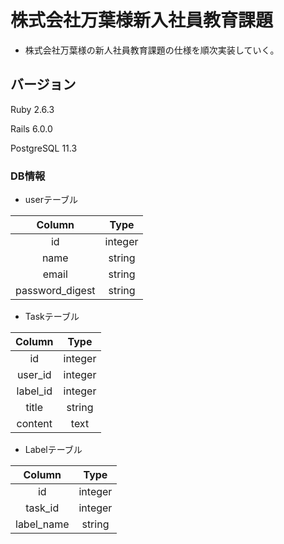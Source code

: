 # 株式会社万葉様新入社員教育課題

* 株式会社万葉様の新人社員教育課題の仕様を順次実装していく。

## バージョン
Ruby 2.6.3

Rails 6.0.0

PostgreSQL 11.3

### DB情報

* userテーブル

| Column | Type |
|:----:|:----:| 
| id | integer |
| name | string |
| email | string |
|password_digest | string|

* Taskテーブル

| Column | Type |
|:---:|:---:|
| id | integer |
| user_id | integer |
| label_id | integer |
| title | string |
| content | text |

* Labelテーブル

| Column | Type |
| :---:|:---:|
| id | integer |
| task_id | integer |
| label_name | string |

